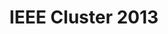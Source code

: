---
dateStart: 2013-09-24
dateEnd: 2013-09-24
title: "IEEE Cluster 2013"
venue: "IEEE Cluster 2013"
organizer: Todd Theriault
credit: "Places & Spaces"
city: Indianapolis
state: IN
country: USA
pdfLink: 20130923-ieee-cluster.pdf
venueImages:
 - sm: image01.sm.jpg
   lg: image01.lg.jpg
 - sm: image02.sm.jpg
   lg: image02.lg.jpg
 - sm: image03.sm.jpg
   lg: image03.lg.jpg
 - sm: image04.sm.jpg
   lg: image04.lg.jpg
 - sm: image05.sm.jpg
   lg: image05.lg.jpg
---